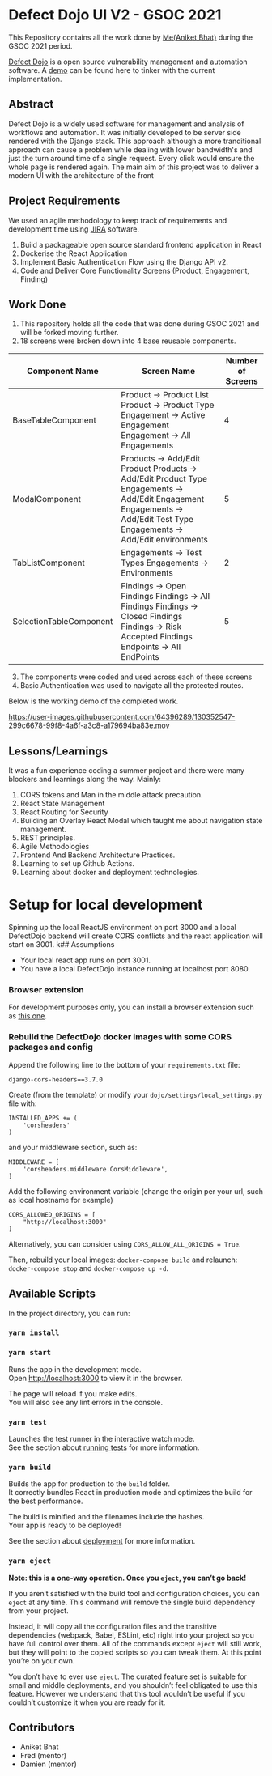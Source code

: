 # Defect Dojo UI V2 - GSOC 2021

This Repository contains all the work done by [Me(Aniket Bhat)](https://github.com/AniketBhat) during the GSOC 2021 period. 

[Defect Dojo](https://www.defectdojo.org/) is a open source vulnerability management and automation software. A [demo](https://demo.defectdojo.org/login?next=/) can be found here to tinker with the current implementation. 

## Abstract
Defect Dojo is a widely used software for management and analysis of workflows and automation. It was initially developed to be server side rendered with the Django stack. This approach although a more tranditional approach can cause a problem while dealing with lower bandwidth's and just the turn around time of a single request. Every click would ensure the whole page is rendered again. The main aim of this project was to deliver a modern UI with the architecture of the front

## Project Requirements

We used an agile methodology to keep track of requirements and development time using [JIRA](https://defectdojo.atlassian.net/jira/software/projects/UIV2/boards/9) software.

1. Build a packageable open source standard frontend application in React
2. Dockerise the React Application 
3. Implement Basic Authentication Flow using the Django API v2.
4. Code and Deliver Core Functionality Screens (Product, Engagement, Finding)    

## Work Done
1. This repository holds all the code that was done during GSOC 2021 and will be forked moving further.
2. 18 screens were broken down into 4 base reusable components. 

| Component Name          	| Screen Name                                                                                                                                                              	| Number of Screens 	|
|-------------------------	|--------------------------------------------------------------------------------------------------------------------------------------------------------------------------	|-------------------	|
| BaseTableComponent      	| Product -> Product List Product -> Product Type Engagement -> Active Engagement Engagement -> All Engagements                                                            	| 4                 	|
| ModalComponent          	| Products -> Add/Edit Product Products -> Add/Edit Product Type Engagements -> Add/Edit Engagement Engagements -> Add/Edit Test Type Engagements -> Add/Edit environments 	| 5                 	|
| TabListComponent        	| Engagements -> Test Types Engagements -> Environments                                                                                                                    	| 2                 	|
| SelectionTableComponent 	| Findings -> Open Findings Findings -> All Findings Findings -> Closed Findings Findings -> Risk Accepted Findings Endpoints -> All EndPoints                             	| 5                 	|

   3. The components were coded and used across each of these screens
   4. Basic Authentication was used to navigate all the protected routes.

Below is the working demo of the completed work.


https://user-images.githubusercontent.com/64396289/130352547-299c6678-99f8-4a6f-a3c8-a179694ba83e.mov



## Lessons/Learnings
It was a fun experience coding a summer project and there were many blockers and learnings along the way. Mainly:
1. CORS tokens and Man in the middle attack precaution.
1. React State Management
1. React Routing for Security
2. Building an Overlay React Modal which taught me about navigation state management.
3. REST principles.
4. Agile Methodologies
5. Frontend And Backend Architecture Practices.
6. Learning to set up Github Actions.
7. Learning about docker and deployment technologies.
# Setup for local development
Spinning up the local ReactJS environment on port 3000 and a local DefectDojo backend will create CORS conflicts and the react application will start on 3001.
k## Assumptions
- Your local react app runs on port 3001.
- You have a local DefectDojo instance running at localhost port 8080.

### Browser extension
For development purposes only, you can install a browser extension such as [this one](https://chrome.google.com/webstore/detail/moesif-origin-cors-change/digfbfaphojjndkpccljibejjbppifbc).

### Rebuild the DefectDojo docker images with some CORS packages and config
Append the following line to the bottom of your `requirements.txt` file:

```
django-cors-headers==3.7.0
```

Create (from the template) or modify your `dojo/settings/local_settings.py` file with:

```
INSTALLED_APPS += (
    'corsheaders'
)
```

and your middleware section, such as:

```
MIDDLEWARE = [
    'corsheaders.middleware.CorsMiddleware',
]
```

Add the following environment variable (change the origin per your url, such as local hostname for example)
```
CORS_ALLOWED_ORIGINS = [
    "http://localhost:3000"
]
```

Alternatively, you can consider using `CORS_ALLOW_ALL_ORIGINS = True`.

Then, rebuild your local images: `docker-compose build` and relaunch: `docker-compose stop` and `docker-compose up -d`.

## Available Scripts

In the project directory, you can run:

### `yarn install`

### `yarn start`

Runs the app in the development mode.\
Open [http://localhost:3000](http://localhost:3000) to view it in the browser.

The page will reload if you make edits.\
You will also see any lint errors in the console.

### `yarn test`

Launches the test runner in the interactive watch mode.\
See the section about [running tests](https://facebook.github.io/create-react-app/docs/running-tests) for more information.

### `yarn build`

Builds the app for production to the `build` folder.\
It correctly bundles React in production mode and optimizes the build for the best performance.

The build is minified and the filenames include the hashes.\
Your app is ready to be deployed!

See the section about [deployment](https://facebook.github.io/create-react-app/docs/deployment) for more information.

### `yarn eject`

**Note: this is a one-way operation. Once you `eject`, you can’t go back!**

If you aren’t satisfied with the build tool and configuration choices, you can `eject` at any time. This command will remove the single build dependency from your project.

Instead, it will copy all the configuration files and the transitive dependencies (webpack, Babel, ESLint, etc) right into your project so you have full control over them. All of the commands except `eject` will still work, but they will point to the copied scripts so you can tweak them. At this point you’re on your own.

You don’t have to ever use `eject`. The curated feature set is suitable for small and middle deployments, and you shouldn’t feel obligated to use this feature. However we understand that this tool wouldn’t be useful if you couldn’t customize it when you are ready for it.
## Contributors 

* Aniket Bhat
* Fred (mentor)
* Damien (mentor)
